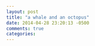 ```yaml
---
layout: post
title: "a whale and an octopus"
date: 2014-04-28 23:20:13 -0500
comments: true
categories: 
---
```

